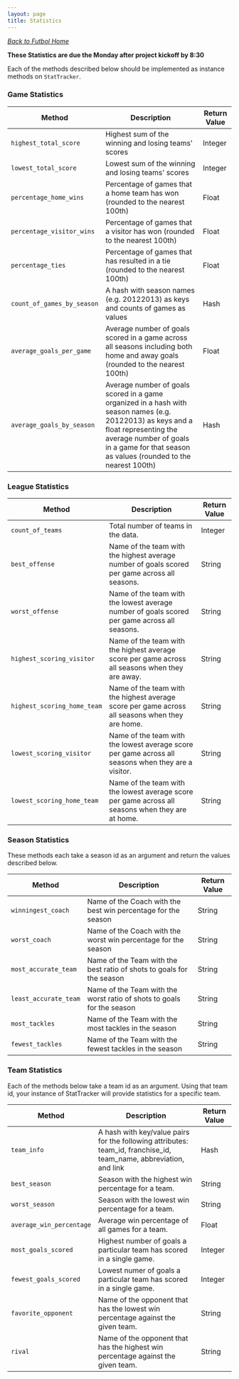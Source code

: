 ```yaml
---
layout: page
title: Statistics
---
```


_[Back to Futbol Home](../index)_

**These Statistics are due the Monday after project kickoff by 8:30**

Each of the methods described below should be implemented as instance methods on `StatTracker`.

### Game Statistics

| Method | Description | Return Value |
| ------ | ----------- | ------------ |
|`highest_total_score`| Highest sum of the winning and losing teams' scores | Integer |
|`lowest_total_score`| Lowest sum of the winning and losing teams' scores | Integer |
|`percentage_home_wins`| Percentage of games that a home team has won (rounded to the nearest 100th) | Float |
|`percentage_visitor_wins`| Percentage of games that a visitor has won (rounded to the nearest 100th)  |  Float |
|`percentage_ties`| Percentage of games that has resulted in a tie (rounded to the nearest 100th)  |  Float |
|`count_of_games_by_season`| A hash with season names (e.g. 20122013) as keys and counts of games as values  | Hash |
|`average_goals_per_game`| Average number of goals scored in a game across all seasons including both home and away goals (rounded to the nearest 100th)| Float |
|`average_goals_by_season`| Average number of goals scored in a game organized in a hash with season names (e.g. 20122013) as keys and a float representing the average number of goals in a game for that season as values (rounded to the nearest 100th)| Hash |


### League Statistics

| Method | Description | Return Value |
| ------ | ----------- | ------------ |
|`count_of_teams`| Total number of teams in the data. | Integer |
| `best_offense` | Name of the team with the highest average number of goals scored per game across all seasons. | String |
| `worst_offense` | Name of the team with the lowest average number of goals scored per game across all seasons. | String |
| `highest_scoring_visitor` | Name of the team with the highest average score per game across all seasons when they are away. | String |
| `highest_scoring_home_team` | Name of the team with the highest average score per game across all seasons when they are home. | String |
| `lowest_scoring_visitor` | Name of the team with the lowest average score per game across all seasons when they are a visitor. | String |
| `lowest_scoring_home_team` | Name of the team with the lowest average score per game across all seasons when they are at home. | String |

### Season Statistics

These methods each take a season id as an argument and return the values described below.

| Method | Description | Return Value |
| ------ | ----------- | ------------ |
| `winningest_coach` | Name of the Coach with the best win percentage for the season | String |
| `worst_coach` | Name of the Coach with the worst win percentage for the season | String |
| `most_accurate_team` | Name of the Team with the best ratio of shots to goals for the season | String |
| `least_accurate_team` | Name of the Team with the worst ratio of shots to goals for the season | String |
| `most_tackles` | Name of the Team with the most tackles in the season | String |
| `fewest_tackles` | Name of the Team with the fewest tackles in the season | String |


### Team Statistics

Each of the methods below take a team id as an argument. Using that team id, your instance of StatTracker will provide statistics for a specific team.

| Method | Description | Return Value |
| ------ | ----------- | ------------ |
| `team_info` | A hash with key/value pairs for the following attributes: team_id, franchise_id, team_name, abbreviation, and link | Hash |
| `best_season` | Season with the highest win percentage for a team. | String |
| `worst_season` | Season with the lowest win percentage for a team. | String |
| `average_win_percentage` | Average win percentage of all games for a team. | Float |
| `most_goals_scored` | Highest number of goals a particular team has scored in a single game. | Integer |
| `fewest_goals_scored` | Lowest numer of goals a particular team has scored in a single game. | Integer |
| `favorite_opponent` | Name of the opponent that has the lowest win percentage against the given team. | String |
| `rival` | Name of the opponent that has the highest win percentage against the given team. | String |

